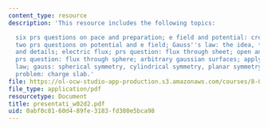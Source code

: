 ```yaml
---
content_type: resource
description: 'This resource includes the following topics:

  six prs questions on pace and preparation; e field and potential: creating, effects;
  two prs questions on potential and e field; Gauss''s law: the idea, the equation
  and details; electric flux; prs question: flux through sheet; open and closed surfaces;
  prs question: flux through sphere; arbitrary gaussian surfaces; applying gauss?s
  law; gauss: spherical symmetry, cylindrical symmetry, planar symmetry; and group
  problem: charge slab.'
file: https://ol-ocw-studio-app-production.s3.amazonaws.com/courses/8-02t-electricity-and-magnetism-spring-2005/0abf0c8160d489fe3183fd380e5bca98_presentati_w02d2.pdf
file_type: application/pdf
resourcetype: Document
title: presentati_w02d2.pdf
uid: 0abf0c81-60d4-89fe-3183-fd380e5bca98
---
```

